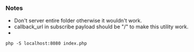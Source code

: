 ### Notes
- Don't server entire folder otherwise it wouldn't work.
- callback_url in subscribe payload should be "/" to make this utility work.
- 
```php -S localhost:8080 index.php```